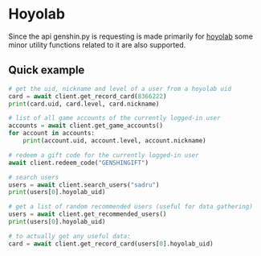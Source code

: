 # Hoyolab

Since the api genshin.py is requesting is made primarily for [hoyolab](https://www.hoyolab.com/) some minor utility functions related to it are also supported.

## Quick example

```py
# get the uid, nickname and level of a user from a hoyolab uid
card = await client.get_record_card(8366222)
print(card.uid, card.level, card.nickname)
```

```py
# list of all game accounts of the currently logged-in user
accounts = await client.get_game_accounts()
for account in accounts:
    print(account.uid, account.level, account.nickname)
```

```py
# redeem a gift code for the currently logged-in user
await client.redeem_code("GENSHINGIFT")
```

```py
# search users
users = await client.search_users("sadru")
print(users[0].hoyolab_uid)

# get a list of random recommended users (useful for data gathering)
users = await client.get_recommended_users()
print(users[0].hoyolab_uid)

# to actually get any useful data:
card = await client.get_record_card(users[0].hoyolab_uid)
```
